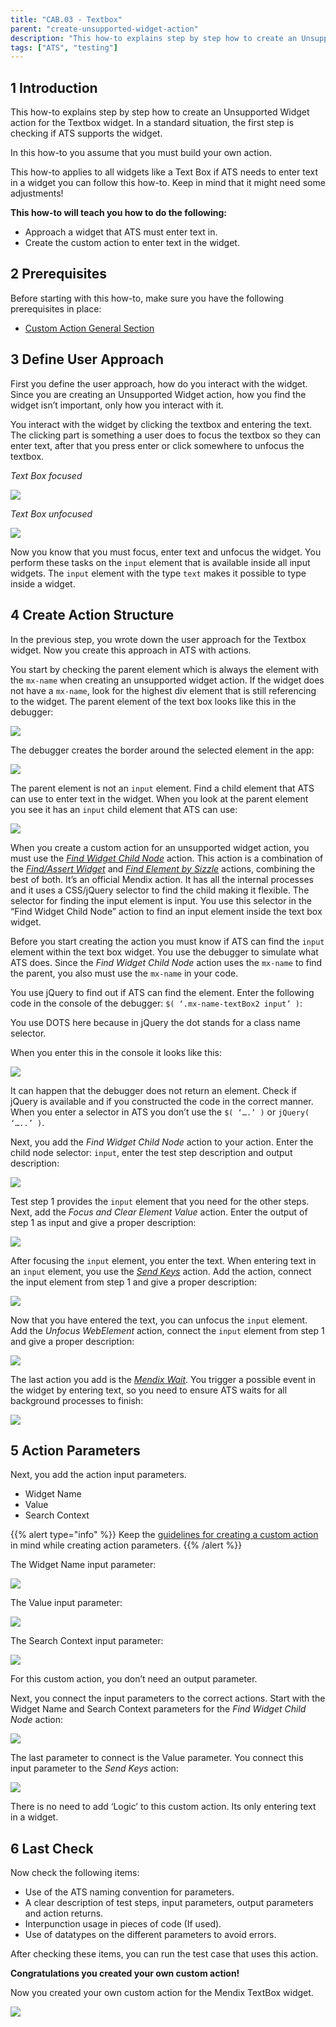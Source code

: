 ```yaml
---
title: "CAB.03 - Textbox"
parent: "create-unsupported-widget-action"
description: "This how-to explains step by step how to create an Unsupported Widget action for the Mendix Textbox widget."
tags: ["ATS", "testing"]
---
```


## 1 Introduction

This how-to explains step by step how to create an Unsupported Widget action for the Textbox widget. In a standard situation, the first step is checking if ATS supports the widget. 

In this how-to you assume that you must build your own action.

This how-to applies to all widgets like a Text Box if ATS needs to enter text in a widget you can follow this how-to. Keep in mind that it might need some adjustments!

**This how-to will teach you how to do the following:**
* Approach a widget that ATS must enter text in.
* Create the custom action to enter text in the widget.

## 2 Prerequisites

Before starting with this how-to, make sure you have the following prerequisites in place:

*  [Custom Action General Section](custom-action-general)

## 3 Define User Approach

First you define the user approach, how do you interact with the widget. Since you are creating an Unsupported Widget action, how you find the widget isn’t important, only how you interact with it.

You interact with the widget by clicking the textbox and entering the text. The clicking part is something a user does to focus the textbox so they can enter text, after that you press enter or click somewhere to unfocus the textbox.

_Text Box focused_

![](attachments/create-unsupported-widget/cab-03-textbox/text-box-focused.png)

_Text Box unfocused_

![](attachments/create-unsupported-widget/cab-03-textbox/text-box-unfocused.png)

Now you know that you must focus, enter text and unfocus the widget. You perform these tasks on the `input` element that is available inside all input widgets. The `input` element with the type `text` makes it possible to type inside a widget.

## 4 Create Action Structure

In the previous step, you wrote down the user approach for the Textbox widget. Now you create this approach in ATS with actions.

You start by checking the parent element which is always the element with the `mx-name` when creating an unsupported widget action. If the widget does not have a `mx-name`, look for the highest div element that is still referencing to the widget. 
The parent element of the text box looks like this in the debugger:

![](attachments/create-unsupported-widget/cab-03-textbox/text-box-parentelement-debugger.png)


The debugger creates the border around the selected element in the app:

![](attachments/create-unsupported-widget/cab-03-textbox/text-box-parentelement-outlined.png)

The parent element is not an `input` element. Find a child element that ATS can use to enter text in the widget. When you look at the parent element you see it has an `input` child element that ATS can use:

![](attachments/create-unsupported-widget/cab-03-textbox/text-box-childelement-input-debugger.png)

When you create a custom action for an unsupported widget action, you must use the _[Find Widget Child Node](/refguide-ats-1/find-widget-child-node)_ action. This action is a combination of the _[Find/Assert Widget](/refguide-ats-1/findassert-widget)_ and _[Find Element by Sizzle](/refguide-ats-1/find-element-by-sizzle)_ actions, combining the best of both. It’s an official Mendix action. It has all the internal processes and it uses a CSS/jQuery selector to find the child making it flexible. The selector for finding the input element is input. You use this selector in the “Find Widget Child Node” action to find an input element inside the text box widget.

Before you start creating the action you must know if ATS can find the `input` element within the text box widget. You use the debugger to simulate what ATS does. Since the _Find Widget Child Node_ action uses the `mx-name` to find the parent, you also must use the `mx-name` in your code.

You use jQuery to find out if ATS can find the element. Enter the following code in the console of the debugger: `$( ‘.mx-name-textBox2 input’ )`: 

You use DOTS here because in jQuery the dot stands for a class name selector.

When you enter this in the console it looks like this:

![](attachments/create-unsupported-widget/cab-03-textbox/text-box-childelement-selector.png)

It can happen that the debugger does not return an element. Check if jQuery is available and if you constructed the code in the correct manner.
When you enter a selector in ATS you don’t use the `$( ‘….’ )` or `jQuery( ‘…..’ )`.

Next, you add the _Find Widget Child Node_ action to your action. Enter the child node selector: `input`, enter the test step description and output description:

![](attachments/create-unsupported-widget/cab-03-textbox/text-box-findwidgetchildnode-add.png)

Test step 1 provides the `input` element that you need for the other steps. Next, add the _Focus and Clear Element Value_ action. Enter the output of step 1 as input and give a proper description:

![](attachments/create-unsupported-widget/cab-03-textbox/text-box-focusclearelementvalue-add.png)

After focusing the `input` element, you enter the text. When entering text in an `input` element, you use the [_Send Keys_](/refguide-ats-1/send-keys) action. Add the action, connect the input element from step 1 and give a proper description:

![](attachments/create-unsupported-widget/cab-03-textbox/text-box-sendkeys-add.png)

Now that you have entered the text, you can unfocus the `input` element. Add the _Unfocus WebElement_ action, connect the `input` element from step 1 and give a proper description:

![](attachments/create-unsupported-widget/cab-03-textbox/text-box-unfocuswebelement-add.png)

The last action you add is the [_Mendix Wait_](/refguide-ats-1/mendix-wait). You trigger a possible event in the widget by entering text, so you need to ensure ATS waits for all background processes to finish:

![](attachments/create-unsupported-widget/cab-03-textbox/text-box-mendix-wait.png)

## 5 Action Parameters

Next, you add the action input parameters.
* Widget Name
* Value
* Search Context

{{% alert type="info" %}}
Keep the [guidelines for creating a custom action](bestpractices/guidelines-custom-action) in mind while creating action parameters. 
{{% /alert %}}

The Widget Name input parameter:

![](attachments/create-unsupported-widget/cab-03-textbox/text-box-widgetname-parameter.png)

The Value input parameter:

![](attachments/create-unsupported-widget/cab-03-textbox/text-box-value-parameter.png)

The Search Context input parameter:

![](attachments/create-unsupported-widget/cab-03-textbox/text-box-searchcontext-parameter.png)

For this custom action, you don’t need an output parameter.

Next, you connect the input parameters to the correct actions. Start with the Widget Name and Search Context parameters for the _Find Widget Child Node_ action:

![](attachments/create-unsupported-widget/cab-03-textbox/text-box-actioninputparameters-findwidgetchildnode.png)

The last parameter to connect is the Value parameter. You connect this input parameter to the _Send Keys_ action:

![](attachments/create-unsupported-widget/cab-03-textbox/text-box-actioninputparameters-sendkeys.png)

There is no need to add ‘Logic’ to this custom action. Its only entering text in a widget.

## 6 Last Check

Now check the following items:

*  Use of the ATS naming convention for parameters.
*  A clear description of test steps, input parameters, output parameters and action returns.
*  Interpunction usage in pieces of code (If used).
*  Use of datatypes on the different parameters to avoid errors.

After checking these items, you can run the test case that uses this action.

**Congratulations you created your own custom action!**

Now you created your own custom action for the Mendix TextBox widget.

![](attachments/create-unsupported-widget/cab-03-textbox/text-box-finishedaction.png)